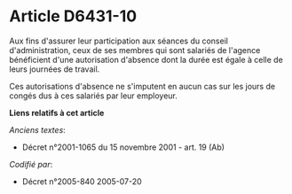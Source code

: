 # Article D6431-10

Aux fins d'assurer leur participation aux séances du conseil d'administration, ceux de ses membres qui sont salariés de
l'agence bénéficient d'une autorisation d'absence dont la durée est égale à celle de leurs journées de travail.

Ces autorisations d'absence ne s'imputent en aucun cas sur les jours de congés dus à ces salariés par leur employeur.

**Liens relatifs à cet article**

_Anciens textes_:

  - Décret n°2001-1065 du 15 novembre 2001 - art. 19 (Ab)

_Codifié par_:

  - Décret n°2005-840 2005-07-20
